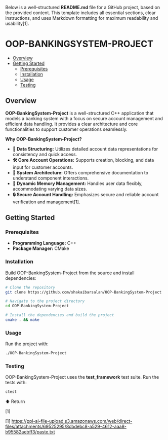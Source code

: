 Below is a well-structured **README.md** file for a GitHub project, based on the provided content. This template includes all essential sections, clear instructions, and uses Markdown formatting for maximum readability and usability[1].



# OOP-BANKINGSYSTEM-PROJECT

- [Overview](#overview)
- [Getting Started](#getting-started)
  - [Prerequisites](#prerequisites)
  - [Installation](#installation)
  - [Usage](#usage)
  - [Testing](#testing)

## Overview

**OOP-BankingSystem-Project** is a well-structured C++ application that models a banking system with a focus on secure account management and efficient data handling. It provides a clear architecture and core functionalities to support customer operations seamlessly.

**Why OOP-BankingSystem-Project?**

- **🧩 Data Structuring:** Utilizes detailed account data representations for consistency and quick access.
- **🛠️ Core Account Operations:** Supports creation, blocking, and data input for customer accounts.
- **📁 System Architecture:** Offers comprehensive documentation to understand component interactions.
- **💾 Dynamic Memory Management:** Handles user data flexibly, accommodating varying data sizes.
- **🔒 Secure Account Handling:** Emphasizes secure and reliable account verification and management[1].

## Getting Started

### Prerequisites

- **Programming Language:** C++
- **Package Manager:** CMake

### Installation

Build OOP-BankingSystem-Project from the source and install dependencies:

```sh
# Clone the repository
git clone https://github.com/shakaibarsalan/OOP-BankingSystem-Project

# Navigate to the project directory
cd OOP-BankingSystem-Project

# Install the dependencies and build the project
cmake . && make
```

### Usage

Run the project with:

```sh
./OOP-BankingSystem-Project
```

### Testing

OOP-BankingSystem-Project uses the **test_framework** test suite. Run the tests with:

```sh
ctest
```

⬆ Return

[1]

[1] https://ppl-ai-file-upload.s3.amazonaws.com/web/direct-files/attachments/69525295/8cbdebc8-a529-4612-aaa8-b95582aebff3/paste.txt
